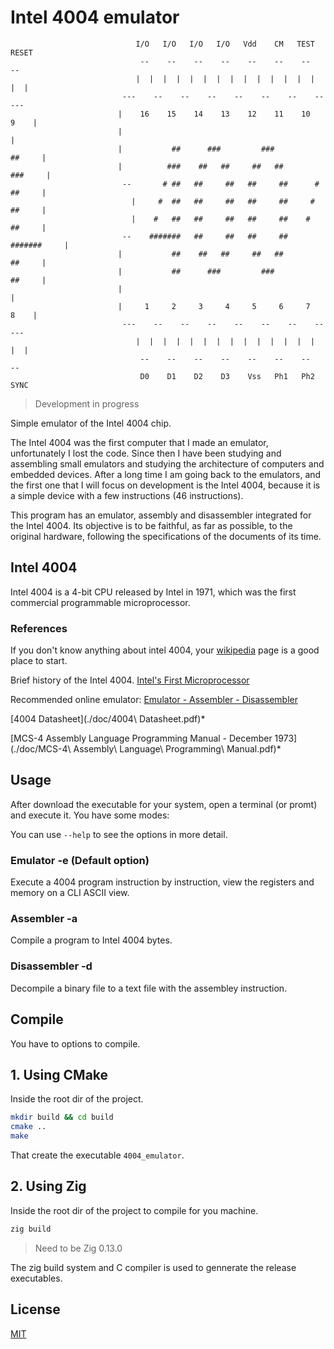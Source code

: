 # Intel 4004 emulator
```text
                            I/O   I/O   I/O   I/O   Vdd    CM   TEST  RESET
                             --    --    --    --    --    --    --    --
                            |  |  |  |  |  |  |  |  |  |  |  |  |  |  |  |
                         ---    --    --    --    --    --    --    --    ---
                        |    16    15    14    13    12    11    10     9    |
                        |                                                    |
                        |           ##      ###         ###           ##     |
                        |          ###    ##   ##     ##   ##        ###     |
                         --       # ##   ##     ##   ##     ##      # ##     |
                           |     #  ##   ##     ##   ##     ##     #  ##     |
                           |    #   ##   ##     ##   ##     ##    #   ##     |
                         --    #######   ##     ##   ##     ##   #######     |
                        |           ##    ##   ##     ##   ##         ##     |
                        |           ##      ###         ###           ##     |
                        |                                                    |
                        |     1     2     3     4     5     6     7     8    |
                         ---    --    --    --    --    --    --    --    ---
                            |  |  |  |  |  |  |  |  |  |  |  |  |  |  |  |
                             --    --    --    --    --    --    --    --
                             D0    D1    D2    D3    Vss   Ph1   Ph2  SYNC
```

> Development in progress

Simple emulator of the Intel 4004 chip.

The Intel 4004 was the first computer that I made an emulator, unfortunately I
lost the code. Since then I have been studying and assembling small emulators
and studying the architecture of computers and embedded devices. After a long
time I am going back to the emulators, and the first one that I will focus on
development is the Intel 4004, because it is a simple device with a few
instructions (46 instructions).


This program has an emulator, assembly and disassembler integrated for the
Intel 4004. Its objective is to be faithful, as far as possible, to the original
hardware, following the specifications of the documents of its time.

## Intel 4004

Intel 4004 is a 4-bit CPU released by Intel in 1971, which was the first
commercial programmable microprocessor.

### References

If you don't know anything about intel 4004, your [wikipedia](https://en.wikipedia.org/wiki/Intel_4004) page is a good place to start.

Brief history of the Intel 4004. [Intel's First Microprocessor](https://www.intel.com/content/www/us/en/history/museum-story-of-intel-4004.html)

Recommended online emulator: [Emulator - Assembler - Disassembler](http://e4004.szyc.org/)

[4004 Datasheet](./doc/4004\ Datasheet.pdf)*

[MCS-4 Assembly Language Programming Manual - December 1973](./doc/MCS-4\ Assembly\ Language\ Programming\ Manual.pdf)*

## Usage

After download the executable for your system, open a terminal (or promt) and
execute it. You have some modes:

You can use `--help` to see the options in more detail.

### Emulator -e (Default option)

Execute a 4004 program instruction by instruction, view the registers and memory
on a CLI ASCII view.

### Assembler -a

Compile a program to Intel 4004 bytes.

### Disassembler -d

Decompile a binary file to a text file with the assembley instruction.

## Compile

You have to options to compile.

## 1. Using CMake

Inside the root dir of the project.

```sh
mkdir build && cd build
cmake ..
make
```

That create the executable ```4004_emulator```.

## 2. Using Zig

Inside the root dir of the project to compile for you machine.

```sh
zig build
```

> Need to be Zig 0.13.0

The zig build system and C compiler is used to gennerate the release
executables.


## License

[MIT](./LICENSE)
